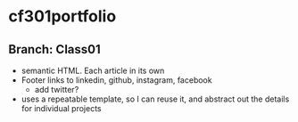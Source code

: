 # cf301portfolio

## Branch: Class01
+ semantic HTML. Each article in its own <section>
+ Footer links to linkedin, github, instagram, facebook
  + add twitter?
+ uses a repeatable template, so I can reuse it, and abstract out the details for individual projects
  
